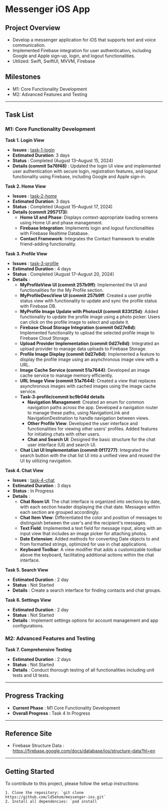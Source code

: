 # Messenger iOS App

## Project Overview
- Develop a messenger application for iOS that supports text and voice communication.
- Implemented Firebase integration for user authentication, including Google and Apple sign-up, login, and logout functionalities.
- Utilized: Swift, SwiftUI, MVVM, Firebase


## Milestones
- M1: Core Functionality Development
- M2: Advanced Features and Testing

-----

## Task List
### M1: Core Functionality Development

**Task 1. Login View**
   - **Issues** : [task-1-login](https://github.com/ld5ehom/messenger-ios/tree/task-1-login)
   - **Estimated Duration**: 3 days
   - **Status** : Completed (August 13–August 15, 2024)
   - **Details (commit 5a76f48)** : Updated the login UI view and implemented user authentication with secure login, registration features, and logout functionality using Firebase, including Google and Apple sign-in.

   
**Task 2. Home View**
   - **Issues** : [task-2-home](https://github.com/ld5ehom/messenger-ios/tree/task-2-home)
   - **Estimated Duration**: 3 days
   - **Status** : Completed (August 15–August 17, 2024)
   - **Details (commit 2957173)**:  
     - **Home UI and Phase**: Displays context-appropriate loading screens using Home UI and phase management.  
     - **Firebase Integration**: Implements login and logout functionalities with Firebase Realtime Database.  
     - **Contact Framework**: Integrates the Contact framework to enable friend-adding functionality.


**Task 3. Profile View**
   - **Issues** : [task-3-profile](https://github.com/ld5ehom/messenger-ios/tree/task-3-profile)
   - **Estimated Duration** : 4 days
   - **Status** : Completed (August 17–August 20, 2024)
   - **Details** : 
     - **MyProfileView UI (commit 257b9ff)**: Implemented the UI and functionalities for the My Profile section.
     - **MyProfileDescView UI (commit 257b9ff**: Created a user profile status view with functionality to update and sync the profile status with Firebase DB.
     - **MyProfile Image Update with PhotosUI (commit 833f25d)**: Added functionality to update the profile image using a photo picker. Users can click on the profile image to select and update it.
     - **Firebase Cloud Storage Integration (commit 0d27e8d)**: Implemented functionality to upload the selected profile image to Firebase Cloud Storage.
     - **Upload Provider Implementation (commit 0d27e8d)**: Integrated an upload provider to manage data uploads to Firebase Storage.
     - **Profile Image Display (commit 0d27e8d)**: Implemented a feature to display the profile image using an asynchronous image view with a URL.
     - **Image Cache Service (commit 51a7644)**: Developed an image cache service to manage memory efficiently.
     - **URL Image View (commit 51a7644)**: Created a view that replaces asynchronous images with cached images using the image cache service.
     - **Task-3-profile/commit bc9b04d details**
         - **Navigation Management**: Created an enum for common navigation paths across the app. Developed a navigation router to manage these paths, using NavigationLink and NavigationDestination to handle navigation between views.     
         - **Other Profile View**: Developed the user interface and functionalities for viewing other users' profiles. Added features for initiating chats with other users.
         - **Chat and Search UI**: Designed the basic structure for the chat user interface (UI) and search UI.
     - **Chat List UI Implementation (commit 0f17277)**: Integrated the search button with the chat list UI into a unified view and reused the UI by utilizing navigation.


**Task 4. Chat View**
   - **Issues** : [task-4-chat](https://github.com/ld5ehom/messenger-ios/tree/task-4-chat)
   - **Estimated Duration** : 3 days
   - **Status** : In Progress
   - **Details** : 
     - **Chat Room UI**: The chat interface is organized into sections by date, with each section header displaying the chat date. Messages within each section are grouped accordingly.
     - **Chat Item VIew**: Differentiated the color and position of messages to distinguish between the user's and the recipient's messages.    
     - **Text Field**: Implemented a text field for message input, along with an input view that includes an image picker for attaching photos.
     - **Date Extension**: Added methods for converting Date objects to and from formatted strings, optimized for use in chat applications.
     - **Keyboard Toolbar**: A view modifier that adds a customizable toolbar above the keyboard, facilitating additional actions within the chat interface.


**Task 5. Search View**
   - **Estimated Duration** : 2 day
   - **Status** : Not Started
   - **Details** : Create a search interface for finding contacts and chat groups.


**Task 6. Settings View**
   - **Estimated Duration** : 2 day
   - **Status** : Not Started
   - **Details** : Implement settings options for account management and app configurations.


### M2: Advanced Features and Testing

**Task 7. Comprehensive Testing**
   - **Estimated Duration** : 2 days
   - **Status** : Not Started
   - **Details** : Conduct thorough testing of all functionalities including unit tests and UI tests.


-----
## Progress Tracking

- **Current Phase** : M1 Core Functionality Development
- **Overall Progress** : Task 4 In Progress

-----
## Reference Site
- Firebase Structure Data : https://firebase.google.com/docs/database/ios/structure-data?hl=en

-----
## Getting Started
To contribute to this project, please follow the setup instructions:
```angular2html
1. Clone the repository: `git clone https://github.com/ld5ehom/messenger-ios.git`
2. Install all dependencies: `pod install`
```

